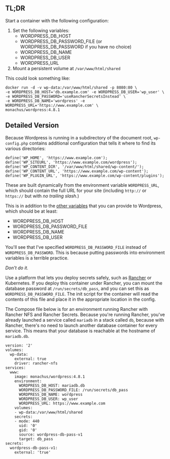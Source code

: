 ## TL;DR

Start a container with the following configuration:

1. Set the following variables:
    - WORDPRESS_DB_HOST
    - WORDPRESS_DB_PASSWORD_FILE (or WORDPRESS_DB_PASSWORD if you have no choice)
    - WORDPRESS_DB_NAME
    - WORDPRESS_DB_USER
    - WORDPRESS_URL
2. Mount a persistent volume at `/var/www/html/shared`

This could look something like:
```
docker run -d -v wp-data:/var/www/html/shared -p 8080:80 \
-e WORDPRESS_DB_HOST='db.example.com' -e WORDPRESS_DB_USER='wp_user' \
-e WORDPRESS_DB_PASSWORD='useRancherSecretsInstead' \
-e WORDPRESS_DB_NAME='wordpress' -e WORDPRESS_URL='https://www.example.com' \
monachus/wordpress:4.8.1
```

## Detailed Version

Because Wordpress is running in a subdirectory of the document root, `wp-config.php` contains additional configuration that tells it where to find its various directories:

```
define('WP_HOME', 'https://www.example.com');
define('WP_SITEURL', 'https://www.example.com/wordpress');
define('WP_CONTENT_DIR', '/var/www/html/shared/wp-content/');
define('WP_CONTENT_URL', 'https://www.example.com/wp-content');
define('WP_PLUGIN_URL', 'https://www.example.com/wp-content/plugins');
```

These are built dynamically from the environment variable `WORDPRESS_URL`, which should contain the full URL for your site (including `http://` or `https://` but with _no trailing slash._)

This is in addition to the [other variables](https://hub.docker.com/_/wordpress/) that you can provide to Wordpress, which should be at least:

- WORDPRESS_DB_HOST
- WORDPRESS_DB_PASSWORD_FILE
- WORDPRESS_DB_NAME
- WORDPRESS_DB_USER

You'll see that I've specified `WORDPRESS_DB_PASSWORD_FILE` instead of `WORDPRESS_DB_PASSWORD`. This is because putting passwords into environment variables is a terrible practice.

_Don't do it._

Use a platform that lets you deploy secrets safely, such as [Rancher](https://www.rancher.com) or Kubernetes. If you deploy this container under Rancher, you can mount the database password at `/run/secrets/db_pass`, and you can set this as `WORDPRESS_DB_PASSWORD_FILE`. The init script for the container will read the contents of this file and place it in the appropriate location in the config.

The Compose file below is for an environment running Rancher with Rancher NFS and Rancher Secrets. Because you're running Rancher, you've already launched a service called `mariadb` in a stack called `db`, because with Rancher, there's no need to launch another database container for every service. This means that your database is reachable at the hostname of `mariadb.db`.

```
version: '2'
volumes:
  wp-data:
    external: true
    driver: rancher-nfs
services:
  www:
    image: monachus/wordpress:4.8.1
    environment:
      WORDPRESS_DB_HOST: mariadb.db
      WORDPRESS_DB_PASSWORD_FILE: /run/secrets/db_pass
      WORDPRESS_DB_NAME: wordpress
      WORDPRESS_DB_USER: wp_user
      WORDPRESS_URL: https://www.example.com
    volumes:
    - wp-data:/var/www/html/shared
    secrets:
    - mode: 440
      uid: '0'
      gid: '0'
      source: wordpress-db-pass-v1
      target: db_pass
secrets:
  wordpress-db-pass-v1:
    external: 'true'
```
